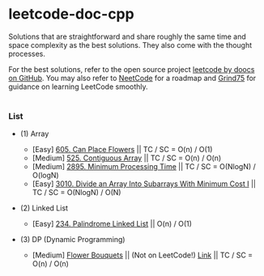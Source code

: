 # leetcode-doc-cpp
Solutions that are straightforward and share roughly the same time and space complexity as the best solutions. They also come with the thought processes.

For the best solutions, refer to the open source project <a href="https://github.com/doocs/leetcode/tree/main/solution">leetcode by doocs on GitHub</a>. You may also refer to <a href="https://neetcode.io/">NeetCode</a> for a roadmap and <a href="https://www.techinterviewhandbook.org/grind75">Grind75</a> for guidance on learning LeetCode smoothly.
<br><br>

### List 

- (1) Array
  - [Easy] [605. Can Place Flowers](https://github.com/yu-cheng-kuo-28/leetcode-doc-cpp/tree/main/solutions/0600-0699/0605.Can%20Place%20Flowers)  ||  TC / SC = O(n) / O(1)
  - [Medium] [525. Contiguous Array](https://github.com/yu-cheng-kuo-28/leetcode-doc-cpp/tree/main/solutions/0500-0599/525.Contiguous%20Array)  ||  TC / SC = O(n) / O(n)
  - [Medium] [2895. Minimum Processing Time](https://github.com/yu-cheng-kuo-28/leetcode-doc-cpp/tree/main/solutions/2800-2899/2895.%20Minimum%20Processing%20Time)  ||  TC / SC = O(NlogN) / O(logN)
  - [Easy] [3010. Divide an Array Into Subarrays With Minimum Cost I](https://github.com/yu-cheng-kuo-28/leetcode-doc-cpp/tree/main/solutions/3000-3099/3010.%20Divide%20an%20Array%20Into%20Subarrays%20With%20Minimum%20Cost%20I)  ||  TC / SC = O(NlogN) / O(N)

- (2) Linked List
  - [Easy] [234. Palindrome Linked List](https://github.com/yu-cheng-kuo-28/leetcode-doc-cpp/tree/main/solutions/0200-0299/234.%20Palindrome%20Linked%20List)  ||  O(n) / O(1)

- (3) DP (Dynamic Programming)
  - [Medium] [Flower Bouquets](https://github.com/yu-cheng-kuo-28/leetcode-doc-cpp/tree/main/solutions/others/Flower%20Bouquets) || (Not on LeetCode!) [Link](https://leetcode.com/discuss/interview-question/365425/coinlist-oa-2019-nuclear-rods) ||  TC / SC = O(n) / O(n)